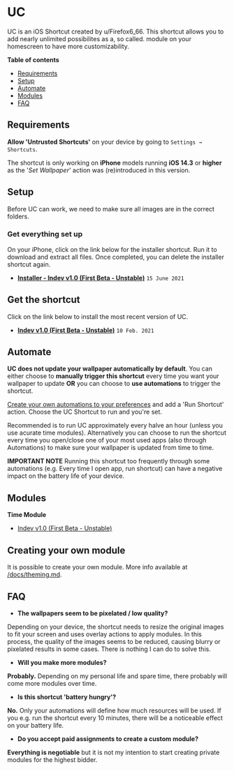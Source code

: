 # UC

UC is an iOS Shortcut created by u/Firefox6_66. This shortcut allows you to add nearly unlimited possibilites as a, so called. module on your homescreen to have more customizability. 

**Table of contents**
* [Requirements](#requirements)
* [Setup](#setup)
* [Automate](#automate)
* [Modules](#modules)
* [FAQ](#faq)

## Requirements

**Allow 'Untrusted Shortcuts'** on your device by going to `Settings → Shortcuts`.

The shortcut is only working on **iPhone** models running **iOS 14.3** or **higher** as the '*Set Wallpaper*' action was (re)introduced in this version.

## Setup

Before UC can work, we need to make sure all images are in the correct folders.

### Get everything set up ###
On your iPhone, click on the link below for the installer shortcut. Run it to download and extract all files. Once completed, you can delete the installer shortcut again.
* **[Installer - Indev v1.0 (First Beta - Unstable)](https://www.icloud.com/shortcuts/925abb6b53364e7cacf32c0c2e6f21d6)** `15 June 2021`

## Get the shortcut
Click on the link below to install the most recent version of UC.
* **[Indev v1.0 (First Beta - Unstable)](https://www.icloud.com/shortcuts/0d73847a5cf242769f2ad112c031a9a5)** `10 Feb. 2021`

## Automate

**UC does not update your wallpaper automatically by default**. You can either choose to **manually trigger this shortcut** every time you want your wallpaper to update **OR** you can choose to **use automations** to trigger the shortcut.

[Create your own automations to your preferences](https://support.apple.com/guide/shortcuts/create-a-new-personal-automation-apdfbdbd7123/ios) and add a 'Run Shortcut' action. Choose the UC Shortcut to run and you're set.

Recommended is to run UC approximately every halve an hour (unless you use acurate time modules). Alternatively you can choose to run the shortcut every time you open/close one of your most used apps (also through Automations) to make sure your wallpaper is updated from time to time. 

**IMPORTANT NOTE** 
Running this shortcut too frequently through some automations (e.g. Every time I open app, run shortcut) can have a negative impact on the battery life of your device. 

## Modules

**Time Module**
- [Indev v1.0 (First Beta - Unstable)](https://www.icloud.com/shortcuts/1f272ebb56e34961b57d50517237186f)

## Creating your own module
It is possible to create your own module. More info available at [/docs/theming.md](../main/docs/theming.md).

## FAQ

- **The wallpapers seem to be pixelated / low quality?**

Depending on your device, the shortcut needs to resize the original images to fit your screen and uses overlay actions to apply modules. In this process, the quality of the images seems to be reduced, causing blurry or pixelated results in some cases. There is nothing I can do to solve this.

- **Will you make more modules?**

**Probably.** Depending on my personal life and spare time, there probably will come more modules over time.

- **Is this shortcut 'battery hungry'?**

**No.** Only your automations will define how much resources will be used. If you e.g. run the shortcut every 10 minutes, there will be a noticeable effect on your battery life. 

- **Do you accept paid assignments to create a custom module?**

**Everything is negotiable** but it is not my intention to start creating private modules for the highest bidder. 
